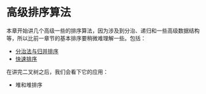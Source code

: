 # 高级排序算法

本章开始讲几个高级一些的排序算法，因为涉及到分治、递归和一些高级数据结构等，所以比前一章节的基本排序要稍微难理解一些。包括：

- [分治法与归并排序](merge_sort)
- [快速排序](quick_sort)

在讲完二叉树之后，我们会看下它的应用：

- 堆和堆排序
